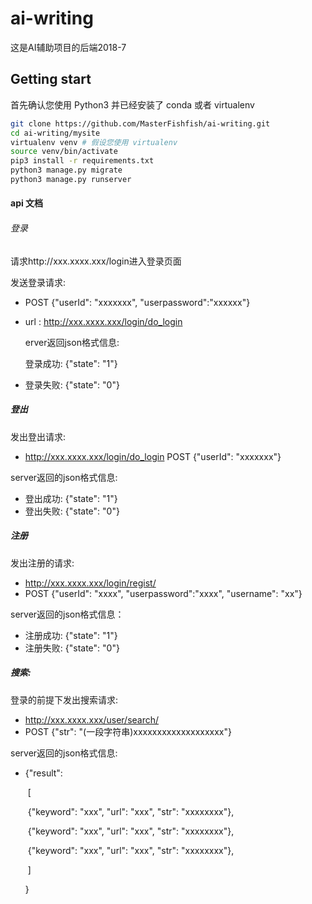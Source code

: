 # ai-writing

这是AI辅助项目的后端2018-7

## Getting start

首先确认您使用 Python3 并已经安装了 conda 或者 virtualenv

```bash
git clone https://github.com/MasterFishfish/ai-writing.git
cd ai-writing/mysite
virtualenv venv # 假设您使用 virtualenv
source venv/bin/activate
pip3 install -r requirements.txt
python3 manage.py migrate
python3 manage.py runserver
```
#### api 文档

###### 登录

请求http://xxx.xxxx.xxx/login进入登录页面

发送登录请求:

+ POST 	 {"userId": "xxxxxxx", "userpassword":"xxxxxx"}
+ url :  http://xxx.xxxx.xxx/login/do_login

	erver返回json格式信息:	 

	 登录成功:	{"state": "1"}
+ 登录失败:      {"state": "0"}

##### 登出

发出登出请求: 

+ http://xxx.xxxx.xxx/login/do_login
	 POST 	 {"userId": "xxxxxxx"}

server返回的json格式信息:

+ 登出成功:	{"state": "1"}
+ 登出失败:      {"state": "0"}

##### 注册

发出注册的请求:

+ http://xxx.xxxx.xxx/login/regist/
+ POST     {"userId": "xxxx", "userpassword":"xxxx", "username": "xx"}

server返回的json格式信息：

+ 注册成功:	{"state": "1"}
+ 注册失败:      {"state": "0"}

##### 搜索:

登录的前提下发出搜索请求:

+ http://xxx.xxxx.xxx/user/search/
+ POST     {"str": "(一段字符串)xxxxxxxxxxxxxxxxxxx"}

server返回的json格式信息:

+ {"result": 

  ​	[ 

  ​		{"keyword": "xxx",   "url": "xxx", "str": "xxxxxxxx"},

  ​	 	{"keyword": "xxx",   "url": "xxx", "str": "xxxxxxxx"},

  ​		{"keyword": "xxx",   "url": "xxx", "str": "xxxxxxxx"},

  ​	 ]

  }